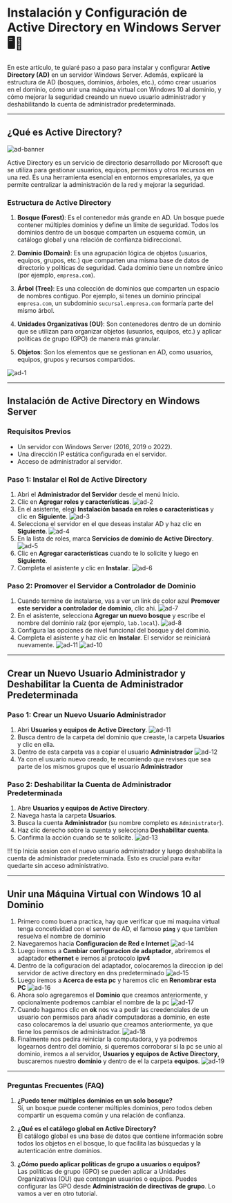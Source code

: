 # Instalación y Configuración de Active Directory en Windows Server 🖥️🔐

En este artículo, te guiaré paso a paso para instalar y configurar **Active Directory (AD)** en un servidor Windows Server. Además, explicaré la estructura de AD (bosques, dominios, árboles, etc.), cómo crear usuarios en el dominio, cómo unir una máquina virtual con Windows 10 al dominio, y cómo mejorar la seguridad creando un nuevo usuario administrador y deshabilitando la cuenta de administrador predeterminada.

---

## ¿Qué es Active Directory?

![ad-banner](../../assets/tutoriales/AD/instalacion-configuracion/banner-ad.png)

Active Directory es un servicio de directorio desarrollado por Microsoft que se utiliza para gestionar usuarios, equipos, permisos y otros recursos en una red. Es una herramienta esencial en entornos empresariales, ya que permite centralizar la administración de la red y mejorar la seguridad.

### Estructura de Active Directory

1. **Bosque (Forest)**: Es el contenedor más grande en AD. Un bosque puede contener múltiples dominios y define un límite de seguridad. Todos los dominios dentro de un bosque comparten un esquema común, un catálogo global y una relación de confianza bidireccional.

2. **Dominio (Domain)**: Es una agrupación lógica de objetos (usuarios, equipos, grupos, etc.) que comparten una misma base de datos de directorio y políticas de seguridad. Cada dominio tiene un nombre único (por ejemplo, `empresa.com`).

3. **Árbol (Tree)**: Es una colección de dominios que comparten un espacio de nombres contiguo. Por ejemplo, si tenes un dominio principal `empresa.com`, un subdominio `sucursal.empresa.com` formaría parte del mismo árbol.

4. **Unidades Organizativas (OU)**: Son contenedores dentro de un dominio que se utilizan para organizar objetos (usuarios, equipos, etc.) y aplicar políticas de grupo (GPO) de manera más granular.

5. **Objetos**: Son los elementos que se gestionan en AD, como usuarios, equipos, grupos y recursos compartidos.

![ad-1](../../assets/tutoriales/AD/instalacion-configuracion/ad-forest.jpg)

---

## Instalación de Active Directory en Windows Server

### Requisitos Previos
- Un servidor con Windows Server (2016, 2019 o 2022).
- Una dirección IP estática configurada en el servidor.
- Acceso de administrador al servidor.

### Paso 1: Instalar el Rol de Active Directory

1. Abri el **Administrador del Servidor** desde el menú Inicio.
2. Clic en **Agregar roles y características**.
    ![ad-2](../../assets/tutoriales/AD/instalacion-configuracion/ad-1.png)
3. En el asistente, elegi **Instalación basada en roles o características** y clic en **Siguiente**.
    ![ad-3](../../assets/tutoriales/AD/instalacion-configuracion/ad-2.png)
4. Selecciona el servidor en el que deseas instalar AD y haz clic en **Siguiente**.
    ![ad-4](../../assets/tutoriales/AD/instalacion-configuracion/ad-3.png)
5. En la lista de roles, marca **Servicios de dominio de Active Directory**.
    ![ad-5](../../assets/tutoriales/AD/instalacion-configuracion/ad-4.png)
6. Clic en **Agregar características** cuando te lo solicite y luego en **Siguiente**.
7. Completa el asistente y clic en **Instalar**.
    ![ad-6](../../assets/tutoriales/AD/instalacion-configuracion/ad-5.png)

### Paso 2: Promover el Servidor a Controlador de Dominio

1. Cuando termine de instalarse, vas a ver un link de color azul **Promover este servidor a controlador de dominio**, clic ahi.
    ![ad-7](../../assets/tutoriales/AD/instalacion-configuracion/ad-6.png)
2. En el asistente, selecciona **Agregar un nuevo bosque** y escribe el nombre del dominio raíz (por ejemplo, `lab.local`).
    ![ad-8](../../assets/tutoriales/AD/instalacion-configuracion/ad-7.png)
3. Configura las opciones de nivel funcional del bosque y del dominio.
4. Completa el asistente y haz clic en **Instalar**. El servidor se reiniciará nuevamente.
    ![ad-11](../../assets/tutoriales/AD/instalacion-configuracion/ad-8.png)
    ![ad-10](../../assets/tutoriales/AD/instalacion-configuracion/ad-9.png)

<!-- ---

## Creación de Usuarios en el Dominio

1. Abre **Usuarios y equipos de Active Directory** desde el menú Inicio o desde el **Administrador del Servidor**.
2. Navega hasta la **Unidad Organizativa (OU)** donde deseas crear el usuario (por ejemplo, `Usuarios`).
3. Haz clic derecho en la OU y selecciona **Nuevo > Usuario**.
4. Completa los campos obligatorios, como el nombre de usuario y la contraseña.
5. Configura las opciones de contraseña (por ejemplo, si el usuario debe cambiar la contraseña en el próximo inicio de sesión).
6. Haz clic en **Finalizar** para crear el usuario. -->

---

## Crear un Nuevo Usuario Administrador y Deshabilitar la Cuenta de Administrador Predeterminada

### Paso 1: Crear un Nuevo Usuario Administrador

1. Abri **Usuarios y equipos de Active Directory**.
    ![ad-11](../../assets/tutoriales/AD/instalacion-configuracion/ad-10.png)
2. Busca dentro de la carpeta del dominio que creaste, la carpeta **Usuarios** y clic en ella.
3. Dentro de esta carpeta vas a copiar el usuario **Administrador**
    ![ad-12](../../assets/tutoriales/AD/instalacion-configuracion/ad-11.png)
4. Ya con el usuario nuevo creado, te recomiendo que revises que sea parte de los mismos grupos que el usuario **Administrador**

### Paso 2: Deshabilitar la Cuenta de Administrador Predeterminada

1. Abre **Usuarios y equipos de Active Directory**.
2. Navega hasta la carpeta **Usuarios**.
3. Busca la cuenta **Administrador** (su nombre completo es `Administrator`).
4. Haz clic derecho sobre la cuenta y selecciona **Deshabilitar cuenta**.
5. Confirma la acción cuando se te solicite.
![ad-13](../../assets/tutoriales/AD/instalacion-configuracion/ad-12.png)

!!! tip 
    Inicia sesion con el nuevo usuario administrador y luego deshabilita la cuenta de administrador predeterminada. Esto es crucial para evitar quedarte sin acceso administrativo.

---

## Unir una Máquina Virtual con Windows 10 al Dominio

1. Primero como buena practica, hay que verificar que mi maquina virtual tenga concetividad con el server de AD, el famoso **`ping`** y que tambien resuelva el nombre de dominio
2. Navegaremos hacia **Configuracion de Red e Internet**
    ![ad-14](../../assets/tutoriales/AD/instalacion-configuracion/ad-13.png)
3. Luego iremos a **Cambiar configuracion de adaptador**, abriremos el adaptador **ethernet** e iremos al protocolo **ipv4**
4. Dentro de la cofiguracion del adaptador, colocaremos la direccion ip del servidor de active directory en dns predeterminado
    ![ad-15](../../assets/tutoriales/AD/instalacion-configuracion/ad-14.png)
5. Luego iremos a **Acerca de esta pc** y haremos clic en **Renombrar esta PC**
    ![ad-16](../../assets/tutoriales/AD/instalacion-configuracion/ad-15.png)
6. Ahora solo agregaremos el **Dominio** que creamos anteriormente, y opcionalmente podremos cambiar el nombre de la pc
    ![ad-17](../../assets/tutoriales/AD/instalacion-configuracion/ad-16.png)
7. Cuando hagamos clic en **ok** nos va a pedir las creedenciales de un usuario con permisos para añadir computadoras a dominio, en este caso colocaremos la del usuario que creamos anteriormente, ya que tiene los permisos de administrador.
    ![ad-18](../../assets/tutoriales/AD/instalacion-configuracion/ad-17.png)
8. Finalmente nos pedira reiniciar la computadora, y ya podremos logearnos dentro del dominio, si queremos corroborar si la pc se unio al dominio, iremos a al servidor, **Usuarios y equipos de Active Directory**, buscaremos nuestro **dominio** y dentro de el la carpeta **equipos**.
    ![ad-19](../../assets/tutoriales/AD/instalacion-configuracion/ad-18.png)

---

### Preguntas Frecuentes (FAQ)

1. **¿Puedo tener múltiples dominios en un solo bosque?**  
   Sí, un bosque puede contener múltiples dominios, pero todos deben compartir un esquema común y una relación de confianza.

2. **¿Qué es el catálogo global en Active Directory?**  
   El catálogo global es una base de datos que contiene información sobre todos los objetos en el bosque, lo que facilita las búsquedas y la autenticación entre dominios.

3. **¿Cómo puedo aplicar políticas de grupo a usuarios o equipos?**  
   Las políticas de grupo (GPO) se pueden aplicar a Unidades Organizativas (OU) que contengan usuarios o equipos. Puedes configurar las GPO desde **Administración de directivas de grupo**. Lo vamos a ver en otro tutorial.

